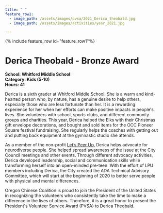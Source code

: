 ```yaml
---
title: " "
feature_row1:
  - image_path: /assets/images/pvsa/2021_Derica_theobald.jpg
  - image_path: /assets/images/activities/year_2021.jpg

---
```


{% include feature_row id="feature_row1"%}

# Derica Theobald - Bronze Award

**School: Whitford Middle School**  
**Category: Kids (5-10)**  
**Hours: 41**  

Derica is a sixth grader at Whitford Middle School. She is a warm and kind-hearted person who, by nature, has a genuine desire to help others, especially those who are less fortunate than her. It is a rewarding experience for her when her efforts can make positive impacts in people's lives. She volunteers with school, sports clubs, and different community groups and charities. This year, Derica helped the Elks with their Christmas gift envelope decorations, and bought and sold items for the OCC Pioneer Square festival fundraising. She regularly helps the coaches with getting out and putting back equipment at the gymnastic studio she attends.

As a member of the non-profit [Let’s Peer Up](https://www.letspeerup.org/), Derica helps advocate for neurodiverse people. She helped spread awareness of the issue at the City Council meetings and other events. Through different advocacy activities, Derica developed leadership, social and communication skills while transforming herself into an open-minded pre-teen. With the effort of LPU members including Derica, the City created the ADA Technical Advisory Committee, which will start at the beginning of 2020 to better serve people with physical and mental differences.

Oregon Chinese Coalition is proud to join the President of the United States in recognizing the volunteers who consistently take the time to make a difference in the lives of others. Therefore, it is a great honor to present the President's Volunteer Service Award (PVSA) to Derica Theobald.
